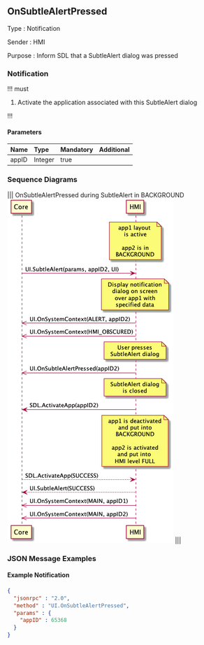 ## OnSubtleAlertPressed

Type
: Notification

Sender
: HMI

Purpose
: Inform SDL that a SubtleAlert dialog was pressed

### Notification

!!! must

1. Activate the application associated with this SubtleAlert dialog

!!!

#### Parameters

|Name|Type|Mandatory|Additional|
|:---|:---|:--------|:---------|
|appID|Integer|true||

### Sequence Diagrams

|||
OnSubtleAlertPressed during SubtleAlert in BACKGROUND
![OnSubtleAlertPressed](./assets/OnSubtleAlertPressed.png)
|||

### JSON Message Examples

#### Example Notification

```json
{
  "jsonrpc" : "2.0",
  "method" : "UI.OnSubtleAlertPressed",
  "params" : {
    "appID" : 65368
  }
}
```
